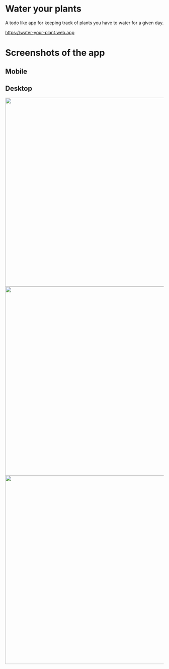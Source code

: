 # Water your plants

A todo like app for keeping track of plants you have to water for a given day.

https://water-your-plant.web.app

# Screenshots of the app

## Mobile

## Desktop
<img src="https://github.com/devLukaszMichalak/water-your-plants/assets/48216995/cc4dcf83-b6f7-4004-bd70-3b10d73edc22" width="600">
<img src="https://github.com/devLukaszMichalak/water-your-plants/assets/48216995/30b7c2d9-924c-4c71-9c62-19ca8695cdba" width="600">
<img src="https://github.com/devLukaszMichalak/water-your-plants/assets/48216995/8cac563a-05b3-436e-873a-b5b2cc9dbbe4" width="600">
